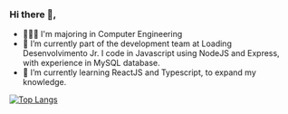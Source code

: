 ### Hi there 👋,

- 👨🏽‍💻 I'm majoring in Computer Engineering
- 🔭 I’m currently part of the development team at Loading Desenvolvimento Jr. I code in Javascript using NodeJS and Express, with experience in MySQL database.
- 🌱 I’m currently learning ReactJS and Typescript, to expand my knowledge.

<!--
**RogVenancio/RogVenancio** is a ✨ _special_ ✨ repository because its `README.md` (this file) appears on your GitHub profile.

Here are some ideas to get you started:

- 🔭 I’m currently working on ...
- 🌱 I’m currently learning ...
- 👯 I’m looking to collaborate on ...
- 🤔 I’m looking for help with ...
- 💬 Ask me about ...
- 📫 How to reach me: ...
- 😄 Pronouns: ...
- ⚡ Fun fact: ...
-->

[![Top Langs](https://github-readme-stats.vercel.app/api/top-langs/?username=anuraghazra&layout=compact&show_icons=true&theme=dark)](https://github.com/anuraghazra/github-readme-stats)
